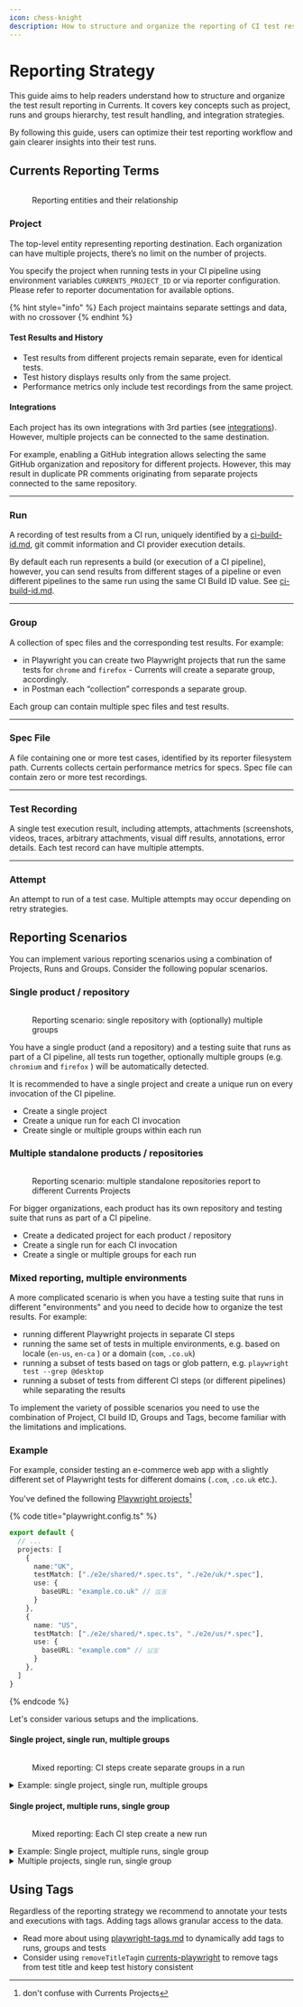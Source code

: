 ```yaml
---
icon: chess-knight
description: How to structure and organize the reporting of CI test results to Currents
---
```


# Reporting Strategy

This guide aims to help readers understand how to structure and organize the test result reporting in Currents. It covers key concepts such as project, runs and groups hierarchy, test result handling, and integration strategies.

By following this guide, users can optimize their test reporting workflow and gain clearer insights into their test runs.

## Currents Reporting Terms

<figure><img src="../.gitbook/assets/Topology.png" alt=""><figcaption><p>Reporting entities and their relationship</p></figcaption></figure>

### **Project**

The top-level entity representing reporting destination. Each organization can have multiple projects, there’s no limit on the number of projects.&#x20;

You specify the project when running tests in your CI pipeline using environment variables `CURRENTS_PROJECT_ID` or via reporter configuration. Please refer to reporter documentation for available options.&#x20;

{% hint style="info" %}
Each project maintains separate settings and data, with no crossover
{% endhint %}

#### **Test Results and History**

* Test results from different projects remain separate, even for identical tests.
* Test history displays results only from the same project.
* Performance metrics only include test recordings from the same project.

#### **Integrations**

Each project has its own integrations with 3rd parties (see [integrations](../resources/integrations/ "mention")). However, multiple projects can be connected to the same destination.

For example, enabling a GitHub integration allows selecting the same GitHub organization and repository for different projects. However, this may result in duplicate PR comments originating from separate projects connected to the same repository.

***

### **Run**

A recording of test results from a CI run, uniquely identified by a [ci-build-id.md](ci-build-id.md "mention"), git commit information and CI provider execution details.&#x20;

By default each run represents a build (or execution of a CI pipeline), however, you can send results from different stages of a pipeline or even different pipelines to the same run using the same CI Build ID value. See [ci-build-id.md](ci-build-id.md "mention").

***

### **Group**

A collection of spec files and the corresponding test results. For example:

* in Playwright you can create two Playwright projects that run the same tests for `chrome` and `firefox` - Currents will create a separate group, accordingly.
* in Postman each “collection” corresponds a separate group.

Each group can contain multiple spec files and test results.

***

### **Spec File**

A file containing one or more test cases, identified by its reporter filesystem path. Currents collects certain performance metrics for specs. Spec file can contain zero or more test recordings.

***

### **Test Recording**

A single test execution result, including attempts, attachments (screenshots, videos, traces, arbitrary attachments, visual diff results, annotations, error details. Each test record can have multiple attempts.

***

### **Attempt**

An attempt to run of a test case. Multiple attempts may occur depending on retry strategies.

## Reporting Scenarios

You can implement various reporting scenarios using a combination of Projects, Runs and Groups. Consider the following popular scenarios.

### Single product / repository

<figure><img src="../.gitbook/assets/single project.png" alt=""><figcaption><p>Reporting scenario: single repository with (optionally) multiple groups</p></figcaption></figure>

You have a single product (and a repository) and a testing suite that runs as part of a CI pipeline, all tests run together, optionally multiple groups (e.g. `chromium` and `firefox` ) will be automatically detected.

It is recommended to have a single project and create a unique run on every invocation of the CI pipeline.

* Create a single project
* Create a unique run for each CI invocation
* Create single or multiple groups within each run

### Multiple standalone products / repositories

<figure><img src="../.gitbook/assets/standalone-multiple-products (1).png" alt=""><figcaption><p>Reporting scenario: multiple standalone repositories report to different Currents Projects</p></figcaption></figure>

For bigger organizations, each product has its own repository and testing suite that runs as part of a CI pipeline.

* Create a dedicated project for each product / repository
* Create a single run for each CI invocation
* Create a single or multiple groups for each run

### Mixed reporting, multiple environments

A more complicated scenario is when you have a testing suite that runs in different "environments" and you need to decide how to organize the test results. For example:

* running different Playwright projects in separate CI steps
* running the same set of tests in multiple environments, e.g. based on locale (`en-us`, `en-ca` ) or a domain (`com`, `.co.uk`)
* running a subset of tests based on tags or glob pattern, e.g. `playwright test --grep @desktop`
* running a subset of tests from different CI steps (or different pipelines) while separating the results

To implement the variety of possible scenarios you need to use the combination of Project, CI build ID, Groups and Tags, become familiar with the limitations and implications.

### Example

For example, consider testing an e-commerce web app with a slightly different set of Playwright tests for different domains (`.com`, `.co.uk` etc.).&#x20;

You've defined the following [Playwright projects](#user-content-fn-1)[^1]

{% code title="playwright.config.ts" %}
```typescript
export default {
  // ...
  projects: [
    {
      name:"UK",
      testMatch: ["./e2e/shared/*.spec.ts", "./e2e/uk/*.spec"],
      use: {
        baseURL: "example.co.uk" // 🇬🇧
      }
    },
    {
      name: "US",
      testMatch: ["./e2e/shared/*.spec.ts", "./e2e/us/*.spec"],
      use: {
        baseURL: "example.com" // 🇺🇸
      }
    },
  ]
}
```
{% endcode %}

Let's consider various setups and the implications.

#### Single project, single run, multiple groups

<figure><img src="../.gitbook/assets/mixed-add-group.png" alt=""><figcaption><p>Mixed reporting: CI steps create separate groups in a run</p></figcaption></figure>

<details>

<summary>Example: single project, single run, multiple groups</summary>

This is the default reporting model that uses the same `projectId` (hence sends results to the same project) and the same `ci-build-id` (hence sends the results to the same run) for each command. Assuming Currents reporter is already configured.

* Running `playwright test --project UK` will create a new run with a group `UK`

- Running `playwright test --project US` will update the previosuly created run by adding the new group `US`





<table><thead><tr><th width="297">Item</th><th>Description</th></tr></thead><tbody><tr><td>Project Settings: Timeout</td><td>Each run has its own timeout, both groups will have to finish within the designated time to prevent a timeout</td></tr><tr><td>Project Settings: Default branch</td><td>Same for all runs and groups</td></tr><tr><td>Project Settings: Run title source</td><td>Same for all runs and groups (same project)</td></tr><tr><td>Project Settings: Fail fast</td><td>Each run has its own fail-fast settings</td></tr><tr><td><a data-mention href="../resources/integrations/">integrations</a></td><td>Integration settings are set on a project level. Each run will activate its own notifications. Depending on integration settings you may receive a separate notification for each group completion or only for the whole run.</td></tr><tr><td><a data-mention href="currents-actions/">currents-actions</a></td><td>Actions are defined on Project level and apply to each run and both groups.</td></tr><tr><td>Run Results</td><td>Each run contains results for run both group and all the included tests. </td></tr><tr><td>Run Metrics</td><td>Run metrics are based on mixed results from the two groups: aggregated run duration includes both groups, suite size includes test from both groups.</td></tr><tr><td>Test Metrics</td><td>Test metrics are based on both groups, for example if test A runs in group UK and US then both samples of the test will be included in its metrics (duration, flakiness rate, failure rate).  It is possible to include only samples from particular group by using group filter.</td></tr><tr><td>Coverage Reports</td><td>Coverage reports are collected on a group level </td></tr><tr><td>Scheduled Reports</td><td>Scheduled automated reports are defined on project level and will contain results for both groups</td></tr><tr><td>Error Aggregations</td><td>Error aggregations include results from both groups</td></tr><tr><td>Test Explorer and History</td><td>Test results, including history contain results from both groups. It is possible to filter the results only from particular group</td></tr><tr><td><p>Project Taxonomy </p><p>(tags, git info, groups) - filters</p></td><td>Project taxonomy includes items from all runs and groups</td></tr></tbody></table>

</details>

#### Single project, multiple runs, single group

<figure><img src="../.gitbook/assets/mixed-new-run.png" alt=""><figcaption><p>Mixed reporting: Each CI step create a new run</p></figcaption></figure>

<details>

<summary>Example: Single project, multiple runs, single group</summary>

Instead of sending the results to the same run, you can chose to create a separate run for each playwright group. Run the following commands as part of your CI pipeline (assuming Currents reporter is already configured).&#x20;

* Use the same `projectId` (send results to the same project)&#x20;
* Use a different `ci-build-id` for each group - setting a different value would create a new run:
  * <mark style="color:yellow;">`CURRENTS_BUILD_ID=build-001-uk`</mark>` ``playwright test --project UK` (creates a new run with a single group UK)
  * <mark style="color:yellow;">`CURRENTS_BUILD_ID=build-001-us`</mark>` ``playwright test --project US` (creates a new run with a single group US

In this case, instead of a single run that contains two groups, you will create two separate runs with with 1 group each.

<table><thead><tr><th width="280">Item</th><th>Description</th></tr></thead><tbody><tr><td>Project Settings: Timeout</td><td>Each run has its own timeout</td></tr><tr><td>Project Settings: Default branch</td><td>Same for all runs</td></tr><tr><td>Project Settings: Run title source</td><td>Same for all runs</td></tr><tr><td>Project Settings: Fail fast</td><td>Each run has its own fail-fast settings</td></tr><tr><td><a data-mention href="../resources/integrations/">integrations</a></td><td>Integration settings are set on a project level. Each run will activate its own notifications</td></tr><tr><td><a data-mention href="currents-actions/">currents-actions</a></td><td>Actions are defined on Project level and apply to each run</td></tr><tr><td>Run Results</td><td>Each run contains results of a single group</td></tr><tr><td>Run Metrics</td><td>Aggregated run metrics are based on mixed results from the two types of runs. For example, suite size includes test from both groups. It is possible to refine the aggregation metrics to only include runs with particular tags. See <a data-mention href="playwright-tags.md">playwright-tags.md</a></td></tr><tr><td>Test Metrics</td><td>Test metrics are based on all runs, for example if test A runs in both environments, then both samples of the test will be included in its metrics (duration, flakiness rate, failure rate).  It is possible to include only samples from particular run or group by using tags. See <a data-mention href="playwright-tags.md">playwright-tags.md</a>.</td></tr><tr><td>Coverage Reports</td><td>Coverage reports are collected on a group level.</td></tr><tr><td>Scheduled Reports</td><td>Scheduled automated reports are defined on project level and will contain results for both types of runs. It possible to refine the reports using <a data-mention href="playwright-tags.md">playwright-tags.md</a>.</td></tr><tr><td>Error Aggregations</td><td>Error aggregations include results from both types of runs.</td></tr><tr><td>Test Explorer and History</td><td>Test results, including history contain results from all runs.. It is possible to filter the results only from particular run using <a data-mention href="playwright-tags.md">playwright-tags.md</a>..</td></tr><tr><td><p>Project Taxonomy </p><p>(tags, git info, groups) - filters</p></td><td>Project taxonomy includes items from all runs</td></tr></tbody></table>



</details>

<details>

<summary>Multiple projects, single run, single group</summary>

As an edge case it is possible to use completely different projects. Keep in mind that each project's data is completely separated - each project has into own set of settings, analytics, results and integrations.

Use different `projectId` for each command (assuming projects already exist)

* <mark style="color:yellow;">`CURRENTS_PROJECT_ID=1cVv3a`</mark>` ``playwright test --project UK` (creates a new run with a single group UK)
* <mark style="color:yellow;">`CURRENTS_PROJECT_ID=aXcR4sa`</mark>` ``playwright test --project US` (creates a new run with a single group US

</details>

## Using Tags

Regardless of the reporting strategy we recommend to annotate your tests and executions with tags. Adding tags allows granular access to the data.

* Read more about using [playwright-tags.md](playwright-tags.md "mention") to dynamically add tags to runs, groups and tests
* Consider using `removeTitleTag`in [currents-playwright](../resources/reporters/currents-playwright/ "mention") to remove tags from test title and keep test history consistent

[^1]: don't confuse with Currents Projects
